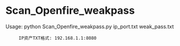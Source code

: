 # Scan_Openfire_weakpass

Usage: 
         python Scan_Openfire_weakpass.py ip_port.txt weak_pass.txt

         IP资产TXT格式: 192.168.1.1:8080
